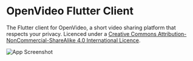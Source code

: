 # OpenVideo Flutter Client

The Flutter client for OpenVideo, a short video sharing platform that respects your privacy. Licenced under a [Creative Commons Attribution-NonCommercial-ShareAlike 4.0 International Licence](https://creativecommons.org/licenses/by-nc-sa/4.0/).

![App Screenshot](https://i.imgur.com/JLwoY5m.png)